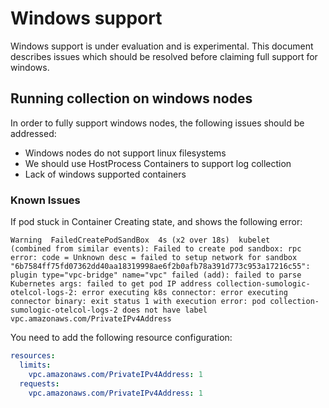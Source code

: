 # Windows support

Windows support is under evaluation and is experimental. This document describes issues which should be resolved before claiming full
support for windows.

## Running collection on windows nodes

In order to fully support windows nodes, the following issues should be addressed:

- Windows nodes do not support linux filesystems
- We should use HostProcess Containers to support log collection
- Lack of windows supported containers

### Known Issues

If pod stuck in Container Creating state, and shows the following error:

```text
Warning  FailedCreatePodSandBox  4s (x2 over 18s)  kubelet            (combined from similar events): Failed to create pod sandbox: rpc error: code = Unknown desc = failed to setup network for sandbox "6b7584ff75fd07362dd40aa18319998ae6f2b0afb78a391d773c953a17216c55": plugin type="vpc-bridge" name="vpc" failed (add): failed to parse Kubernetes args: failed to get pod IP address collection-sumologic-otelcol-logs-2: error executing k8s connector: error executing connector binary: exit status 1 with execution error: pod collection-sumologic-otelcol-logs-2 does not have label vpc.amazonaws.com/PrivateIPv4Address
```

You need to add the following resource configuration:

```yaml
resources:
  limits:
    vpc.amazonaws.com/PrivateIPv4Address: 1
  requests:
    vpc.amazonaws.com/PrivateIPv4Address: 1
```
